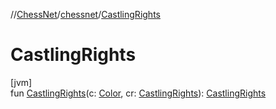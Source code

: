 //[ChessNet](../../index.md)/[chessnet](index.md)/[CastlingRights](-castling-rights.md)

# CastlingRights

[jvm]\
fun [CastlingRights](-castling-rights.md)(c: [Color](-color/index.md), cr: [CastlingRights](-castling-rights/index.md)): [CastlingRights](-castling-rights/index.md)
